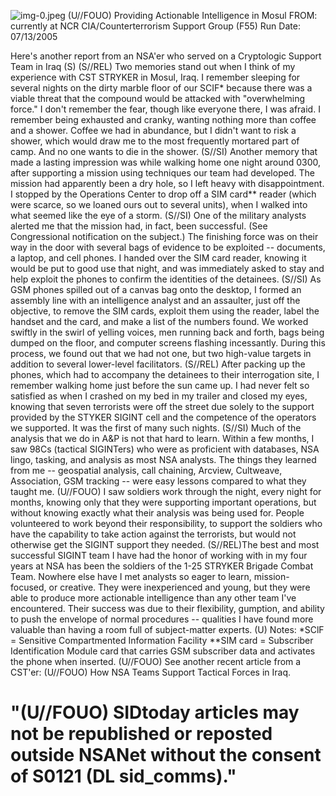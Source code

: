 ![img-0.jpeg](img-0.jpeg)
(U//FOUO) Providing Actionable Intelligence in Mosul
FROM: currently at NCR CIA/Counterterrorism Support Group (F55) Run Date: 07/13/2005

Here's another report from an NSA'er who served on a Cryptologic Support Team in Iraq (S)
(S//REL) Two memories stand out when I think of my experience with CST STRYKER in Mosul, Iraq. I remember sleeping for several nights on the dirty marble floor of our SCIF* because there was a viable threat that the compound would be attacked with "overwhelming force." I don't remember the fear, though like everyone there, I was afraid. I remember being exhausted and cranky, wanting nothing more than coffee and a shower. Coffee we had in abundance, but I didn't want to risk a shower, which would draw me to the most frequently mortared part of camp. And no one wants to die in the shower.
(S//SI) Another memory that made a lasting impression was while walking home one night around 0300, after supporting a mission using techniques our team had developed. The mission had apparently been a dry hole, so I left heavy with disappointment. I stopped by the Operations Center to drop off a SIM card** reader (which were scarce, so we loaned ours out to several units), when I walked into what seemed like the eye of a storm.
(S//SI) One of the military analysts alerted me that the mission had, in fact, been successful. (See Congressional notification on the subject.) The finishing force was on their way in the door with several bags of evidence to be exploited -- documents, a laptop, and cell phones. I handed over the SIM card reader, knowing it would be put to good use that night, and was immediately asked to stay and help exploit the phones to confirm the identities of the detainees.
(S//SI) As GSM phones spilled out of a canvas bag onto the desktop, I formed an assembly line with an intelligence analyst and an assaulter, just off the objective, to remove the SIM cards, exploit them using the reader, label the handset and the card, and make a list of the numbers found. We worked swiftly in the swirl of yelling voices, men running back and forth, bags being dumped on the floor, and computer screens flashing incessantly. During this process, we found out that we had not one, but two high-value targets in addition to several lower-level facilitators.
(S//REL) After packing up the phones, which had to accompany the detainees to their interrogation site, I remember walking home just before the sun came up. I had never felt so satisfied as when I crashed on my bed in my trailer and closed my eyes, knowing that seven terrorists were off the street due solely to the support provided by the STYKER SIGINT cell and the competence of the operators we supported. It was the first of many such nights.
(S//SI) Much of the analysis that we do in A\&P is not that hard to learn. Within a few months, I saw 98Cs (tactical SIGINTers) who were as proficient with databases, NSA lingo, tasking, and analysis as most NSA analysts. The things they learned from me -- geospatial analysis, call chaining, Arcview, Cultweave, Association, GSM tracking -- were easy lessons compared to what they taught me.
(U//FOUO) I saw soldiers work through the night, every night for months, knowing only that they were supporting important operations, but without knowing exactly what their analysis was being used for. People volunteered to work beyond their responsibility, to support the soldiers who have the capability to take action against the terrorists, but would not otherwise get the SIGINT support they needed.
(S//REL)The best and most successful SIGINT team I have had the honor of working with in my four years at NSA has been the soldiers of the 1-25 STRYKER Brigade Combat Team. Nowhere else have I met analysts so eager to learn, mission-focused, or creative. They were
inexperienced and young, but they were able to produce more actionable intelligence than any other team I've encountered. Their success was due to their flexibility, gumption, and ability to push the envelope of normal procedures -- qualities I have found more valuable than having a room full of subject-matter experts.
(U) Notes:
*SClF = Sensitive Compartmented Information Facility
**SIM card = Subscriber Identification Module card that carries GSM subscriber data and activates the phone when inserted.
(U//FOUO) See another recent article from a CST'er: (U//FOUO) How NSA Teams Support Tactical Forces in Iraq.

# "(U//FOUO) SIDtoday articles may not be republished or reposted outside NSANet without the consent of S0121 (DL sid_comms)."
